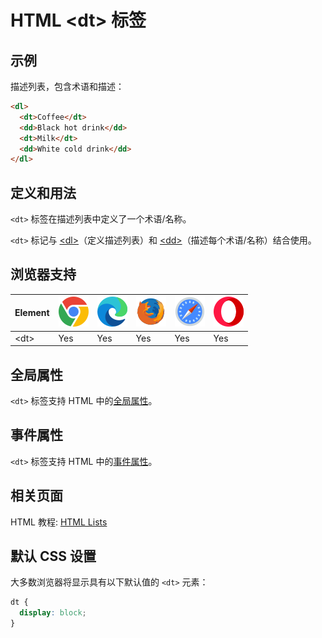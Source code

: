 HTML \<dt> 标签
===

## 示例

描述列表，包含术语和描述：

```html idoc:preview
<dl>
  <dt>Coffee</dt>
  <dd>Black hot drink</dd>
  <dt>Milk</dt>
  <dd>White cold drink</dd>
</dl>
```

## 定义和用法

`<dt>` 标签在描述列表中定义了一个术语/名称。

`<dt>` 标记与 [\<dl>](./dl.md)（定义描述列表）和 [\<dd>](./dd.md)（描述每个术语/名称）结合使用。

## 浏览器支持

| Element | ![chrome][1] | ![edge][2] | ![firefox][3] | ![safari][4] | ![opera][5] |
| ----- | --- | --- | --- | --- | --- |
| \<dt>   | Yes | Yes | Yes | Yes | Yes |
<!--rehype:style=width: 100%; display: inline-table;-->

## 全局属性

`<dt>` 标签支持 HTML 中的[全局属性](../reference/standardattributes.md)。

## 事件属性

`<dt>` 标签支持 HTML 中的[事件属性](../reference/eventattributes.md)。

## 相关页面

HTML 教程: [HTML Lists](../tutorial/lists.md)

## 默认 CSS 设置

大多数浏览器将显示具有以下默认值的 `<dt>` 元素：

```css
dt {
  display: block;
}
```


[1]: ../assets/chrome.svg
[2]: ../assets/edge.svg
[3]: ../assets/firefox.svg
[4]: ../assets/safari.svg
[5]: ../assets/opera.svg
